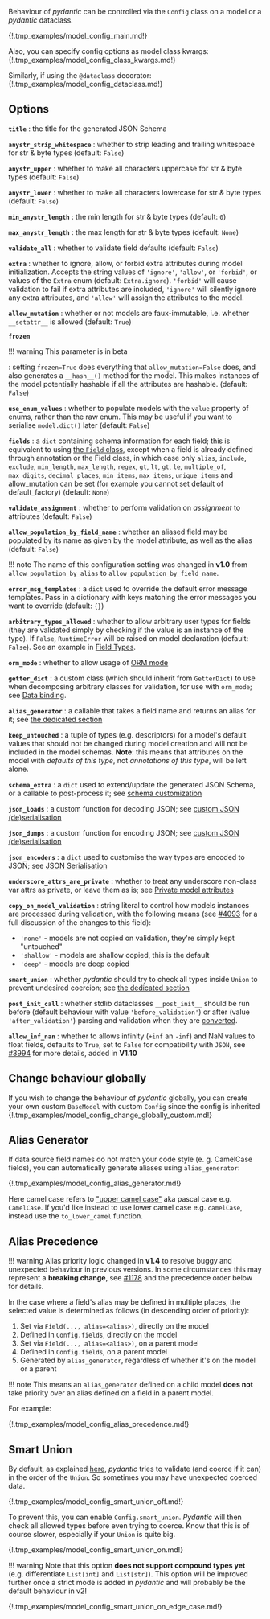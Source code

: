 Behaviour of _pydantic_ can be controlled via the `Config` class on a model or a _pydantic_ dataclass.

{!.tmp_examples/model_config_main.md!}

Also, you can specify config options as model class kwargs:
{!.tmp_examples/model_config_class_kwargs.md!}

Similarly, if using the `@dataclass` decorator:
{!.tmp_examples/model_config_dataclass.md!}

## Options

**`title`**
: the title for the generated JSON Schema

**`anystr_strip_whitespace`**
: whether to strip leading and trailing whitespace for str & byte types (default: `False`)

**`anystr_upper`**
: whether to make all characters uppercase for str & byte types (default: `False`)

**`anystr_lower`**
: whether to make all characters lowercase for str & byte types (default: `False`)

**`min_anystr_length`**
: the min length for str & byte types (default: `0`)

**`max_anystr_length`**
: the max length for str & byte types (default: `None`)

**`validate_all`**
: whether to validate field defaults (default: `False`)

**`extra`**
: whether to ignore, allow, or forbid extra attributes during model initialization. Accepts the string values of
  `'ignore'`, `'allow'`, or `'forbid'`, or values of the `Extra` enum (default: `Extra.ignore`).
  `'forbid'` will cause validation to fail if extra attributes are included, `'ignore'` will silently ignore any extra attributes,
  and `'allow'` will assign the attributes to the model.

**`allow_mutation`**
: whether or not models are faux-immutable, i.e. whether `__setattr__` is allowed (default: `True`)

**`frozen`**

!!! warning
    This parameter is in beta

: setting `frozen=True` does everything that `allow_mutation=False` does, and also generates a `__hash__()` method for the model. This makes instances of the model potentially hashable if all the attributes are hashable. (default: `False`)


**`use_enum_values`**
: whether to populate models with the `value` property of enums, rather than the raw enum.
  This may be useful if you want to serialise `model.dict()` later (default: `False`)

**`fields`**
: a `dict` containing schema information for each field; this is equivalent to
  using [the `Field` class](schema.md), except when a field is already
  defined through annotation or the Field class, in which case only
  `alias`, `include`, `exclude`, `min_length`, `max_length`, `regex`, `gt`, `lt`, `gt`, `le`,
  `multiple_of`, `max_digits`, `decimal_places`, `min_items`, `max_items`, `unique_items`
  and allow_mutation can be set (for example you cannot set default of default_factory)
   (default: `None`)

**`validate_assignment`**
: whether to perform validation on *assignment* to attributes (default: `False`)

**`allow_population_by_field_name`**
: whether an aliased field may be populated by its name as given by the model
  attribute, as well as the alias (default: `False`)

!!! note
    The name of this configuration setting was changed in **v1.0** from
    `allow_population_by_alias` to `allow_population_by_field_name`.

**`error_msg_templates`**
: a `dict` used to override the default error message templates.
  Pass in a dictionary with keys matching the error messages you want to override (default: `{}`)

**`arbitrary_types_allowed`**
: whether to allow arbitrary user types for fields (they are validated simply by
  checking if the value is an instance of the type). If `False`, `RuntimeError` will be
  raised on model declaration (default: `False`). See an example in
  [Field Types](types.md#arbitrary-types-allowed).

**`orm_mode`**
: whether to allow usage of [ORM mode](models.md#orm-mode-aka-arbitrary-class-instances)

**`getter_dict`**
: a custom class (which should inherit from `GetterDict`) to use when decomposing arbitrary classes
for validation, for use with `orm_mode`; see [Data binding](models.md#data-binding).

**`alias_generator`**
: a callable that takes a field name and returns an alias for it; see [the dedicated section](#alias-generator)

**`keep_untouched`**
: a tuple of types (e.g. descriptors) for a model's default values that should not be changed during model creation and will
not be included in the model schemas. **Note**: this means that attributes on the model with *defaults of this type*, not *annotations of this type*, will be left alone.

**`schema_extra`**
: a `dict` used to extend/update the generated JSON Schema, or a callable to post-process it; see [schema customization](schema.md#schema-customization)

**`json_loads`**
: a custom function for decoding JSON; see [custom JSON (de)serialisation](exporting_models.md#custom-json-deserialisation)

**`json_dumps`**
: a custom function for encoding JSON; see [custom JSON (de)serialisation](exporting_models.md#custom-json-deserialisation)

**`json_encoders`**
: a `dict` used to customise the way types are encoded to JSON; see [JSON Serialisation](exporting_models.md#modeljson)

**`underscore_attrs_are_private`**
: whether to treat any underscore non-class var attrs as private, or leave them as is; see [Private model attributes](models.md#private-model-attributes)

**`copy_on_model_validation`**
: string literal to control how models instances are processed during validation,
with the following means (see [#4093](https://github.com/pydantic/pydantic/pull/4093) for a full discussion of the changes to this field):

* `'none'` - models are not copied on validation, they're simply kept "untouched"
* `'shallow'` - models are shallow copied, this is the default
* `'deep'` - models are deep copied

**`smart_union`**
: whether _pydantic_ should try to check all types inside `Union` to prevent undesired coercion; see [the dedicated section](#smart-union)

**`post_init_call`**
: whether stdlib dataclasses `__post_init__` should be run before (default behaviour with value `'before_validation'`)
  or after (value `'after_validation'`) parsing and validation when they are [converted](dataclasses.md#stdlib-dataclasses-and-_pydantic_-dataclasses).

**`allow_inf_nan`**
: whether to allows infinity (`+inf` an `-inf`) and NaN values to float fields, defaults to `True`,
  set to `False` for compatibility with `JSON`,
  see [#3994](https://github.com/pydantic/pydantic/pull/3994) for more details, added in **V1.10**

## Change behaviour globally

If you wish to change the behaviour of _pydantic_ globally, you can create your own custom `BaseModel`
with custom `Config` since the config is inherited
{!.tmp_examples/model_config_change_globally_custom.md!}

## Alias Generator

If data source field names do not match your code style (e. g. CamelCase fields),
you can automatically generate aliases using `alias_generator`:

{!.tmp_examples/model_config_alias_generator.md!}

Here camel case refers to ["upper camel case"](https://en.wikipedia.org/wiki/Camel_case) aka pascal case
e.g. `CamelCase`. If you'd like instead to use lower camel case e.g. `camelCase`,
instead use the `to_lower_camel` function.

## Alias Precedence

!!! warning
    Alias priority logic changed in **v1.4** to resolve buggy and unexpected behaviour in previous versions.
    In some circumstances this may represent a **breaking change**,
    see [#1178](https://github.com/pydantic/pydantic/issues/1178) and the precedence order below for details.

In the case where a field's alias may be defined in multiple places,
the selected value is determined as follows (in descending order of priority):

1. Set via `Field(..., alias=<alias>)`, directly on the model
2. Defined in `Config.fields`, directly on the model
3. Set via `Field(..., alias=<alias>)`, on a parent model
4. Defined in `Config.fields`, on a parent model
5. Generated by `alias_generator`, regardless of whether it's on the model or a parent

!!! note
    This means an `alias_generator` defined on a child model **does not** take priority over an alias defined
    on a field in a parent model.

For example:

{!.tmp_examples/model_config_alias_precedence.md!}

## Smart Union

By default, as explained [here](types.md#unions), _pydantic_ tries to validate (and coerce if it can) in the order of the `Union`.
So sometimes you may have unexpected coerced data.

{!.tmp_examples/model_config_smart_union_off.md!}

To prevent this, you can enable `Config.smart_union`. _Pydantic_ will then check all allowed types before even trying to coerce.
Know that this is of course slower, especially if your `Union` is quite big.

{!.tmp_examples/model_config_smart_union_on.md!}

!!! warning
    Note that this option **does not support compound types yet** (e.g. differentiate `List[int]` and `List[str]`).
    This option will be improved further once a strict mode is added in _pydantic_ and will probably be the default behaviour in v2!

{!.tmp_examples/model_config_smart_union_on_edge_case.md!}
